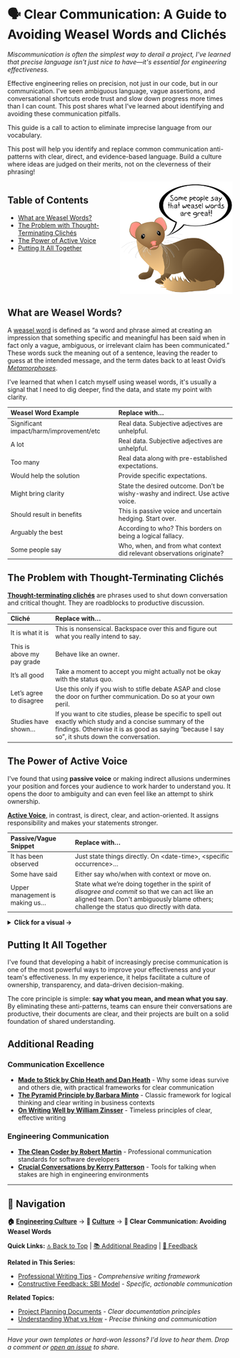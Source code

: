 # 🗣️ Clear Communication: A Guide to Avoiding Weasel Words and Clichés

*Miscommunication is often the simplest way to derail a project, I've learned that precise language isn't just nice to have—it's essential for engineering effectiveness.*

Effective engineering relies on precision, not just in our code, but in our communication. I've seen ambiguous language, vague assertions, and conversational shortcuts erode trust and slow down progress more times than I can count. This post shares what I've learned about identifying and avoiding these communication pitfalls.

This guide is a call to action to eliminate imprecise language from our vocabulary.

This post will help you identify and replace common communication anti-patterns with clear, direct, and evidence-based language. Build a culture where ideas are judged on their merits, not on the cleverness of their phrasing!

<div style="display: flex; align-items: flex-start; gap: 20px;">

<div style="flex: 1;">
  
## Table of Contents

- [What are Weasel Words?](#what-are-weasel-words)  
- [The Problem with Thought-Terminating Clichés](#the-problem-with-thought-terminating-clichés)  
- [The Power of Active Voice](#the-power-of-active-voice)  
- [Putting It All Together](#putting-it-all-together)

</div>

<div style="flex: 0 0 50%; text-align: right;">
  <img src="./img/9c692e2d-444f-4419-9d98-87e4f6fcaeab.png" alt="Visual" width="300" align="right" />
</div>

</div>

## What are Weasel Words?


A [weasel word](https://en.wikipedia.org/wiki/Weasel_word) is defined as “a word and phrase aimed at creating an impression that something specific and meaningful has been said when in fact only a vague, ambiguous, or irrelevant claim has been communicated.” These words suck the meaning out of a sentence, leaving the reader to guess at the intended message, and the term dates back to at least Ovid’s [_Metamorphoses_](https://en.wikipedia.org/wiki/Metamorphoses).

I've learned that when I catch myself using weasel words, it's usually a signal that I need to dig deeper, find the data, and state my point with clarity.

| Weasel Word Example | Replace with… |
| :--- | :--- |
| Significant impact/harm/improvement/etc | Real data. Subjective adjectives are unhelpful. |
| A lot | Real data. Subjective adjectives are unhelpful. |
| Too many | Real data along with pre-established expectations. |
| Would help the solution | Provide specific expectations. |
| Might bring clarity | State the desired outcome. Don’t be wishy-washy and indirect. Use active voice. |
| Should result in benefits | This is passive voice and uncertain hedging. Start over. |
| Arguably the best | According to who? This borders on being a logical fallacy. |
| Some people say | Who, when, and from what context did relevant observations originate? |

## The Problem with Thought-Terminating Clichés

**[Thought-terminating clichés](https://en.wikipedia.org/wiki/Thought-terminating_cliché)** are phrases used to shut down conversation and critical thought. They are roadblocks to productive discussion.

| Cliché | Replace with… |
| :--- | :--- |
| It is what it is | This is nonsensical. Backspace over this and figure out what you really intend to say. |
| This is above my pay grade | Behave like an owner. |
| It’s all good | Take a moment to accept you might actually not be okay with the status quo. |
| Let’s agree to disagree | Use this only if you wish to stifle debate ASAP and close the door on further communication. Do so at your own peril. |
| Studies have shown… | If you want to cite studies, please be specific to spell out exactly which study and a concise summary of the findings. Otherwise it is as good as saying “because I say so”, it shuts down the conversation. |

## The Power of Active Voice

I've found that using **passive voice** or making indirect allusions undermines your position and forces your audience to work harder to understand you. It opens the door to ambiguity and can even feel like an attempt to shirk ownership.

[**Active Voice**](https://en.wikipedia.org/wiki/Active_voice), in contrast, is direct, clear, and action-oriented. It assigns responsibility and makes your statements stronger.

| Passive/Vague Snippet | Replace with… |
| :--- | :--- |
| It has been observed | Just state things directly. On \<date-time\>, \<specific occurrence\>… |
| Some have said | Either say who/when with context or move on. |
| Upper management is making us… | State what we’re doing together in the spirit of *disagree and commit* so that we can act like an aligned team. Don't ambiguously blame others; challenge the status quo directly with data. |

<details>
<summary><strong>Click for a visual →</strong></summary>

  ![](./img/fb31c010-ccbb-46fb-b22a-f1671289bd19.png)
Source: https://www.factoftheday1.com/p/may-5-use-active-voice

</details>

## Putting It All Together

I've found that developing a habit of increasingly precise communication is one of the most powerful ways to improve your effectiveness and your team's effectiveness. In my experience, it helps facilitate a culture of ownership, transparency, and data-driven decision-making.

The core principle is simple: **say what you mean, and mean what you say**. By eliminating these anti-patterns, teams can ensure their conversations are productive, their documents are clear, and their projects are built on a solid foundation of shared understanding.

## Additional Reading

### Communication Excellence
- **[Made to Stick by Chip Heath and Dan Heath](https://heathbrothers.com/books/made-to-stick/)** - Why some ideas survive and others die, with practical frameworks for clear communication
- **[The Pyramid Principle by Barbara Minto](https://www.barbaraminto.com/)** - Classic framework for logical thinking and clear writing in business contexts
- **[On Writing Well by William Zinsser](https://www.harpercollins.com/products/on-writing-well-william-zinsser)** - Timeless principles of clear, effective writing

### Engineering Communication
- **[The Clean Coder by Robert Martin](https://www.oreilly.com/library/view/the-clean-coder/9780137081073/)** - Professional communication standards for software developers
- **[Crucial Conversations by Kerry Patterson](https://cruciallearning.com/crucial-conversations-book/)** - Tools for talking when stakes are high in engineering environments

---

## 🧭 Navigation

**🏠 [Engineering Culture](../README.md)** → **📂 [Culture](../README.md#culture)** → **📄 Clear Communication: Avoiding Weasel Words**

**Quick Links:** [🔝 Back to Top](#️-clear-communication-a-guide-to-avoiding-weasel-words-and-clichés) | [📚 Additional Reading](#additional-reading) | [💬 Feedback](https://github.com/bordenet/Engineering_Culture/issues/new)

**Related in This Series:**
- [Professional Writing Tips](./Professional_Writing_Tips.md) - *Comprehensive writing framework*
- [Constructive Feedback: SBI Model](./Constructive_Feedback_SBI_Model.md) - *Specific, actionable communication*

**Related Topics:**
- [Project Planning Documents](../SDLC/Project_Planning_Mechanisms:_Documents.md) - *Clear documentation principles*
- [Understanding What vs How](../SDLC/Understanding_What_vs_How.md) - *Precise thinking and communication*

---

*Have your own templates or hard-won lessons? I'd love to hear them. Drop a comment or [open an issue](https://github.com/bordenet/Engineering_Culture/issues/new) to share.*
